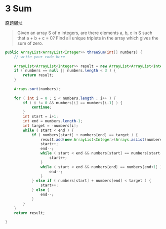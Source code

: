 # 3 Sum

[原題網址](http://www.lintcode.com/en/problem/3-sum/)

> Given an array S of n integers, are there elements a, b, c in S such that a + b + c = 0? Find all unique triplets in the array which gives the sum of zero.

```java
public ArrayList<ArrayList<Integer>> threeSum(int[] numbers) {
    // write your code here
    
    ArrayList<ArrayList<Integer>> result = new ArrayList<ArrayList<Integer>>();
    if ( numbers == null || numbers.length < 3 ) {
        return result;
    }
    
    Arrays.sort(numbers);
    
    for ( int i = 0 ; i < numbers.length ; i++ ) {
        if ( i != 0 && numbers[i] == numbers[i-1] ) {
            continue;
        }
        int start = i+1; 
        int end = numbers.length-1;
        int target = -numbers[i];
        while ( start < end ) {
            if ( numbers[start] + numbers[end] == target ) {
                result.add(new ArrayList<Integer>(Arrays.asList(numbers[i], numbers[start], numbers[end])));
                start++;
                end--;
                while ( start < end && numbers[start] == numbers[start-1] ) {
                    start++;
                }
                while ( start < end && numbers[end] == numbers[end+1] ) {
                    end--;
                }
            } else if ( numbers[start] + numbers[end] < target ) {
                start++;
            } else {
                end--;
            }
        }
    }
    return result;
    
}
```

